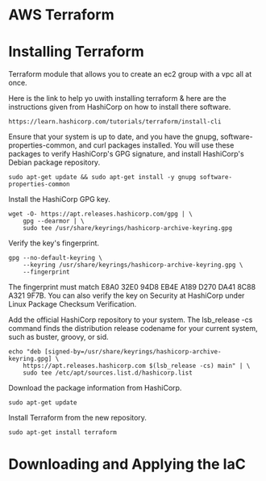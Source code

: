 # AWS Terraform
# Installing Terraform
Terraform module that allows you to create an ec2 group with a vpc all at once.

Here is the link to help yo uwith installing terraform & here are the instructions given from HashiCorp on how to install there software.
```
https://learn.hashicorp.com/tutorials/terraform/install-cli
```
Ensure that your system is up to date, and you have the gnupg, software-properties-common, and curl packages installed. You will use these packages to verify HashiCorp's GPG signature, and install HashiCorp's Debian package repository.
```
sudo apt-get update && sudo apt-get install -y gnupg software-properties-common
```
Install the HashiCorp GPG key.
```
wget -O- https://apt.releases.hashicorp.com/gpg | \
    gpg --dearmor | \
    sudo tee /usr/share/keyrings/hashicorp-archive-keyring.gpg

```
Verify the key's fingerprint.

```
gpg --no-default-keyring \
    --keyring /usr/share/keyrings/hashicorp-archive-keyring.gpg \
    --fingerprint
```
The fingerprint must match E8A0 32E0 94D8 EB4E A189 D270 DA41 8C88 A321 9F7B. You can also verify the key on Security at HashiCorp under Linux Package Checksum Verification.

Add the official HashiCorp repository to your system. The lsb_release -cs command finds the distribution release codename for your current system, such as buster, groovy, or sid.

```
echo "deb [signed-by=/usr/share/keyrings/hashicorp-archive-keyring.gpg] \
    https://apt.releases.hashicorp.com $(lsb_release -cs) main" | \
    sudo tee /etc/apt/sources.list.d/hashicorp.list
```

Download the package information from HashiCorp.
```
sudo apt-get update
```
Install Terraform from the new repository.
```
sudo apt-get install terraform 
```
# Downloading and Applying the IaC
